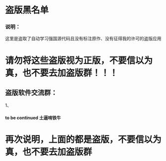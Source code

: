 # 盗版黑名单

### 说明：
这里是盗取了自动学习强国源代码且没有标注原作、没有征得我的许可的盗版应用

# 请勿将这些盗版视为正版，不要信以为真，也不要去加盗版群！！！

## 盗版软件交流群：
1、
#### to be continued 土逼啃铁牛

# 再次说明，上面的都是盗版，不要信以为真，也不要去加盗版群
